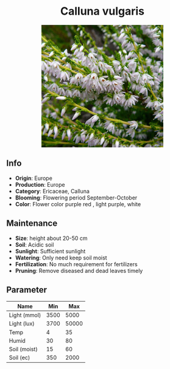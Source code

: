 <h1 align='center'>Calluna vulgaris</h1>
<p align="center">
    <img 
        align='center'
        width='320'
        src="../images/calluna vulgaris.png" 
        alt='Calluna vulgaris' />
</p>

## Info

 - **Origin**: Europe
 - **Production**: Europe
 - **Category**: Ericaceae, Calluna
 - **Blooming**: Flowering period September-October
 - **Color**: Flower color purple red , light purple, white

## Maintenance

 - **Size**: height about 20-50 cm
 - **Soil**: Acidic soil
 - **Sunlight**: Sufficient sunlight
 - **Watering**: Only need keep soil moist
 - **Fertilization**: No much requirement for fertilizers
 - **Pruning**: Remove diseased and dead leaves timely

## Parameter

| Name         | Min  | Max   |
|--------------|------|-------|
| Light (mmol) | 3500 | 5000  |
| Light (lux)  | 3700 | 50000 |
| Temp         | 4    | 35    |
| Humid        | 30   | 80    |
| Soil (moist) | 15   | 60    |
| Soil (ec)    | 350  | 2000  |